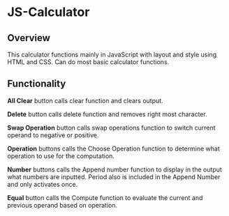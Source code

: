 # JS-Calculator

## Overview
This calculator functions mainly in JavaScript with layout and style using HTML and CSS. Can do most basic calculator functions.

## Functionality
**All Clear** button calls clear function and clears output.

**Delete** button calls delete function and removes right most character.

**Swap Operation** button calls swap operations function to switch current operand to negative or positive.

**Operation** buttons calls the Choose Operation function to determine what operation to use for the computation.

**Number** buttons calls the Append number function to display in the output what numbers are inputted. Period also is included in the Append Number and only activates once.

**Equal** button calls the Compute function to evaluate the current and previous operand based on operation.